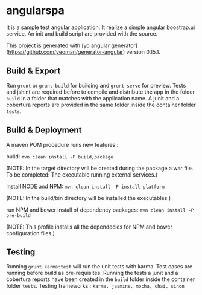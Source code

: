# angularspa

It is a sample test angular application. It realize a simple angular boostrap.ui service.
An init and build script are provided with the source.

This project is generated with [yo angular generator] (https://github.com/yeoman/generator-angular)
version 0.15.1.


## Build & Export

Run `grunt` or `grunt build` for building and `grunt serve` for preview.
Tests and jshint are required before to compile and distribute the app in the folder `build` in a folder that matches with the application name. A junit and a cobertura reports are provided in the same folder inside the container folder `tests`.


## Build & Deployment

A maven POM procedure runs new features :

build:
`mvn clean install -P build,package`

(NOTE: In the target directory will be created during the package a war file. To be completed: The executable running external services.)

install NODE and NPM:
`mvn clean install -P install-platform`

(NOTE: In the build/bin directory will be installed the executables.)

run NPM and bower install of dependency packages:
`mvn clean install -P pre-build`

(NOTE: This profile installs all the dependecies for NPM and bower configuration files.)


## Testing

Running `grunt karma:test` will run the unit tests with karma. Test cases are running before build as pre-requisites.
Running the tests a junit and a cobertura reports have been created  in the `build` folder inside the container folder `tests`.
Testing frameworks : `karma, jasmine, mocha, chai, sinon`
